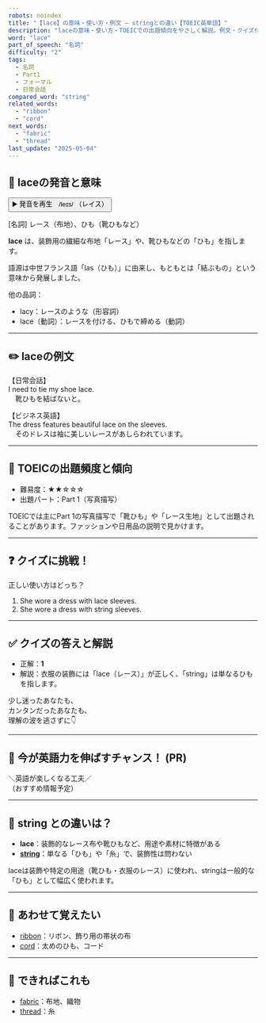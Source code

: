 ```yaml
---
robots: noindex
title: "【lace】の意味・使い方・例文 ― stringとの違い【TOEIC英単語】"
description: "laceの意味・使い方・TOEICでの出題傾向をやさしく解説。例文・クイズ付きでstringとの違いもわかりやすく学べます。"
word: "lace"
part_of_speech: "名詞"
difficulty: "2"
tags:
  - 名詞
  - Part1
  - フォーマル
  - 日常会話
compared_word: "string"
related_words:
  - "ribbon"
  - "cord"
next_words:
  - "fabric"
  - "thread"
last_update: "2025-05-04"
---
```


## 🔰 laceの発音と意味

<button class="play-audio" onclick="playTTS('lace')">
  <span class="play-audio-main">
    ▶️ 発音を再生　/leɪs/
  </span>
  <span class="play-audio-sub">
    （レイス）
  </span>
</button>

[名詞] レース（布地）、ひも（靴ひもなど）

**lace** は、装飾用の繊細な布地「レース」や、靴ひもなどの「ひも」を指します。

語源は中世フランス語「las（ひも）」に由来し、もともとは「結ぶもの」という意味から発展しました。

他の品詞：  
- lacy：レースのような（形容詞）
- lace（動詞）：レースを付ける、ひもで締める（動詞）

---

## ✏️ laceの例文

【日常会話】  
I need to tie my shoe lace.  
　靴ひもを結ばないと。

【ビジネス英語】  
The dress features beautiful lace on the sleeves.  
　そのドレスは袖に美しいレースがあしらわれています。

---

## 🎯 TOEICの出題頻度と傾向

- 難易度：★★☆☆☆
- 出題パート：Part 1（写真描写）

TOEICでは主にPart 1の写真描写で「靴ひも」や「レース生地」として出題されることがあります。ファッションや日用品の説明で見かけます。

---

## ❓ クイズに挑戦！

正しい使い方はどっち？

1. She wore a dress with lace sleeves.  
2. She wore a dress with string sleeves.

---

## ✅ クイズの答えと解説

- 正解：**1**
- 解説：衣服の装飾には「lace（レース）」が正しく、「string」は単なるひもを指します。

少し迷ったあなたも、  
カンタンだったあなたも、  
理解の波を逃さずに👇️

---

## 🚀 今が英語力を伸ばすチャンス！ (PR)

<div class="info-center">
＼英語が楽しくなる工夫／<br>  
（おすすめ情報予定）
</div>

---

## 🤔  string との違いは？

- **lace**：装飾的なレース布や靴ひもなど、用途や素材に特徴がある
- **[string](/word/string)**：単なる「ひも」や「糸」で、装飾性は問わない

laceは装飾や特定の用途（靴ひも・衣服のレース）に使われ、stringは一般的な「ひも」として幅広く使われます。

---

## 🧩 あわせて覚えたい

- [ribbon](/word/ribbon)：リボン、飾り用の帯状の布
- [cord](/word/cord)：太めのひも、コード

---

## 📖 できればこれも

- [fabric](/word/fabric)：布地、織物
- [thread](/word/thread)：糸

<!-- cvid: aid14_bid25 -->
